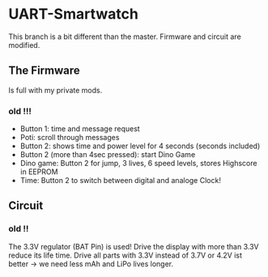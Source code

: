 # UART-Smartwatch

This branch is a bit different than the master. Firmware and circuit are
modified.

## The Firmware

Is full with my private mods.

### old !!!

- Button 1: time and message request
- Poti: scroll through messages
- Button 2: shows time and power level for 4 seconds (seconds included)
- Button 2 (more than 4sec pressed): start Dino Game
- Dino game: Button 2 for jump, 3 lives, 6 speed levels, stores Highscore in EEPROM
- Time: Button 2 to switch between digital and analoge Clock!

## Circuit

### old !!
The 3.3V regulator (BAT Pin) is used! Drive the display with more than 3.3V
reduce its life time. Drive all parts with 3.3V instead of 3.7V or 4.2V
ist better -> we need less mAh and LiPo lives longer.


